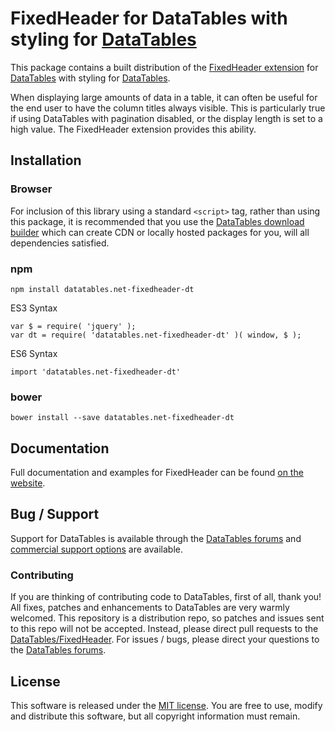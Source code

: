 # FixedHeader for DataTables with styling for [DataTables](https://datatables.net/)

This package contains a built distribution of the [FixedHeader extension](https://datatables.net/extensions/fixedheader) for [DataTables](https://datatables.net/) with styling for [DataTables](https://datatables.net/).

When displaying large amounts of data in a table, it can often be useful for the end user to have the column titles always visible. This is particularly true if using DataTables with pagination disabled, or the display length is set to a high value. The FixedHeader extension provides this ability.


## Installation

### Browser

For inclusion of this library using a standard `<script>` tag, rather than using this package, it is recommended that you use the [DataTables download builder](//datatables.net/download) which can create CDN or locally hosted packages for you, will all dependencies satisfied.

### npm

```
npm install datatables.net-fixedheader-dt
```

ES3 Syntax
```
var $ = require( 'jquery' );
var dt = require( 'datatables.net-fixedheader-dt' )( window, $ );
```

ES6 Syntax
```
import 'datatables.net-fixedheader-dt'
```

### bower

```
bower install --save datatables.net-fixedheader-dt
```



## Documentation

Full documentation and examples for FixedHeader can be found [on the website](https://datatables.net/extensions/fixedheader).


## Bug / Support

Support for DataTables is available through the [DataTables forums](//datatables.net/forums) and [commercial support options](//datatables.net/support) are available.


### Contributing

If you are thinking of contributing code to DataTables, first of all, thank you! All fixes, patches and enhancements to DataTables are very warmly welcomed. This repository is a distribution repo, so patches and issues sent to this repo will not be accepted. Instead, please direct pull requests to the [DataTables/FixedHeader](http://github.com/DataTables/FixedHeader). For issues / bugs, please direct your questions to the [DataTables forums](//datatables.net/forums).


## License

This software is released under the [MIT license](//datatables.net/license). You are free to use, modify and distribute this software, but all copyright information must remain.

